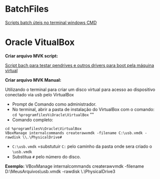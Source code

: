 # BatchFiles
[Scripts batch úteis no terminal windows CMD](https://github.com/WesDavid97/BatchFiles-Windows/tree/main/Sistema)

# Oracle VitualBox

**Criar arquivo MVK script:**

[Script bach para testar pendrives e outros drivers para boot pela máquina virtual](https://github.com/WesDavid97/BatchFiles-Windows/blob/main/VirtualBox%2FPendriveBoot%20%28Adm%29.bat)

**Criar arquivo MVK Manual:**

Utilizando o terminal para criar um disco virtual para acesso ao dispositivo conectado via usb pelo VirtualBox
- Prompt de Comando como administrador.
- No terminal, abrir a pasta de instalação do VirtualBox com o comando: `cd %programfiles%\Oracle\VirtualBox` ""
- Comando completo:
```
cd %programfiles%\Oracle\VirtualBox
VBoxManage internalcommands createrawvmdk -filename C:\usb.vmdk -rawdisk \\.\PhysicalDrive#
```
- `C:\usb.vmdk` =substutuir `C:` pelo caminho da pasta onde sera criado o `\usb.vmdk`
- Substitua `#` pelo número do disco.

 **Exemplo:** VBoxManage internalcommands createrawvmdk -filename D:\MeusArquivos\usb.vmdk -rawdisk \\.\PhysicalDrive3
